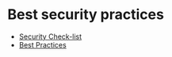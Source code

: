 # Best security practices

- [Security Check-list](https://blog.risingstack.com/node-js-security-checklist/)
- [Best Practices](https://swoopnow.com/web-application-authentication-best-practices/)
